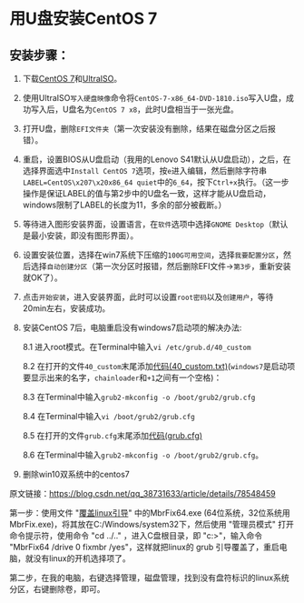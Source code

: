 # 用U盘安装CentOS 7

## 安装步骤：

1. 下载[CentOS 7](https://www.centos.org/)和[UltraISO](https://www.ultraiso.com/download.html)。

2. 使用UltraISO`写入硬盘映像`命令将`CentOS-7-x86_64-DVD-1810.iso`写入U盘，成功写入后，U盘名为`CentOS 7 x8`，此时U盘相当于一张光盘。

3. 打开U盘，删除`EFI文件夹`（第一次安装没有删除，结果在磁盘分区之后报错）。

4. 重启，设置BIOS从U盘启动（我用的Lenovo S41默认从U盘启动），之后，在选择界面选中`Install CentOS 7`选项，按`e`进入编辑，然后删除字符串`LABEL=CentOS\x207\x20x86_64 quiet`中的`6_64`，按下`Ctrl+x`执行。（这一步操作是保证LABEL的值与第2步中的U盘名一致，这样才能从U盘启动，windows限制了LABEL的长度为11，多余的部分被截断。）

5. 等待进入图形安装界面，设置语言，在`软件`选项中选择`GNOME Desktop`（默认是最小安装，即没有图形界面）。

6. 设置安装位置，选择在win7系统下压缩的`100G可用空间`，选择`我要配置分区`，然后选择`自动创建分区`（第一次分区时报错，然后删除EFI文件->`第3步`，重新安装就OK了）。

7. 点击`开始安装`，进入安装界面，此时可以设置`root密码`以及`创建用户`，等待20min左右，安装成功。

8. 安装CentOS 7后，电脑重启没有windows7启动项的解决办法:  

    8.1 进入root模式。在Terminal中输入`vi /etc/grub.d/40_custom`  

    8.2 在打开的文件`40_custom`末尾添加[代码(40_custom.txt)](https://github.com/Younity/-U-CentOS7/blob/master/40_custom.txt)(`windows7`是启动项要显示出来的名字，`chainloader`和`+1`之间有一个空格)：  

    8.3 在Terminal中输入`grub2-mkconfig -o /boot/grub2/grub.cfg` 
    
    8.4 在Terminal中输入`vi /boot/grub2/grub.cfg`  
    
    8.5 在打开的文件`grub.cfg`末尾添加[代码(grub.cfg)](https://github.com/Younity/-U-CentOS7/blob/master/grub.cfg)

    8.6 在Terminal中输入`grub2-mkconfig -o /boot/grub2/grub.cfg`。
    
9. 删除win10双系统中的centos7

原文链接：https://blog.csdn.net/qq_38731633/article/details/78548459

第一步：使用文件 "[覆盖linux引导]()" 中的MbrFix64.exe (64位系统，32位系统用MbrFix.exe)，将其放在C:/Windows/system32下，然后使用 "管理员模式" 打开命令提示符，使用命令 "cd ../.." ，进入C盘根目录，即 "c:>"，输入命令 "MbrFix64 /drive 0 fixmbr /yes"，这样就把linux的 grub 引导覆盖了，重启电脑，就没有linux的开机选择项了。

第二步，在我的电脑，右键选择管理，磁盘管理，找到没有盘符标识的linux系统分区，右键删除卷，即可。
  
